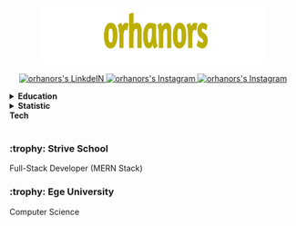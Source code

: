 <p align="center">
    <img src="https://github.com/orhanors/orhanors/blob/main/me2.png" width="400px" height="100px" alt="orhan örs" />
</p>
<p align="center">
<a href="https://www.linkedin.com/in/orhanors/">
  <img alt="orhanors's LinkdeIN" width="35px" src="https://image.flaticon.com/icons/svg/2111/2111465.svg" />
</a>
<a href="mailto:orsorhan1@gmail.com">
  <img alt="orhanors's Instagram" width="35px" src="https://image.flaticon.com/icons/svg/324/324123.svg" />
</a>
<a href="https://www.instagram.com/orhanors_">
  <img alt="orhanors's Instagram" width="35px" src="https://image.flaticon.com/icons/svg/2111/2111421.svg" />
</a>
</p>

<details>
<summary><b> Education </b></summary>
    </br>
    <h3> :trophy: Strive School </h3>   Full-Stack Developer (MERN Stack)
    <h3> :trophy: Ege University </h3>  Computer Science
</details>

<details>
<summary><b> Statistic </b></summary>
     </br>
<img src='https://github-readme-stats.vercel.app/api?username=orhanors&show_icons=true&theme=tokyonight&count_private=true&line_height=40'  align="left" />
<img src='https://github-readme-stats.vercel.app/api/top-langs/?username=orhanors&theme=tokyonight&hide_langs_below=4' />
</details>

<summary><b> Tech </b></summary>
    </br>
    <h3> :trophy: Strive School </h3>   Full-Stack Developer (MERN Stack)
    <h3> :trophy: Ege University </h3>  Computer Science
</details>
